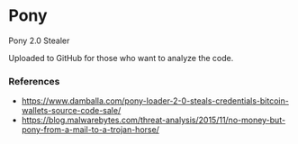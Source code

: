 # Pony
Pony 2.0 Stealer

Uploaded to GitHub for those who want to analyze the code.


### References

- https://www.damballa.com/pony-loader-2-0-steals-credentials-bitcoin-wallets-source-code-sale/
- https://blog.malwarebytes.com/threat-analysis/2015/11/no-money-but-pony-from-a-mail-to-a-trojan-horse/
